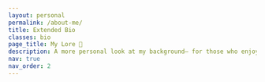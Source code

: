 ```yaml
---
layout: personal
permalink: /about-me/
title: Extended Bio
classes: bio
page_title: My Lore 📜
description: A more personal look at my background— for those who enjoy an origin story
nav: true
nav_order: 2
---
```


  

 
